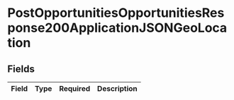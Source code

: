 # PostOpportunitiesOpportunitiesResponse200ApplicationJSONGeoLocation


## Fields

| Field       | Type        | Required    | Description |
| ----------- | ----------- | ----------- | ----------- |